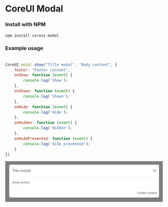 # CoreUI Modal


### Install with NPM

`npm install coreui-modal`

### Example usage

```js

CoreUI.modal.show("Title modal", "Body content", {
    footer: "Footer content",
    onShow: function (event) {
        console.log('Show');
    },
    onShown: function (event) {
        console.log('Shown');
    },
    onHide: function (event) {
        console.log('Hide');
    },
    onHidden: function (event) {
        console.log('Hidden');
    },
    onHidePrevented: function (event) {
        console.log('Hide prevented');
    }
})

```

![Panel](https://raw.githubusercontent.com/n2ref/coreui-modal/main/preview.png) 

